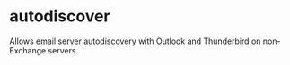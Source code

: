 # autodiscover

Allows email server autodiscovery with Outlook and Thunderbird on non-Exchange servers.